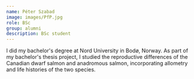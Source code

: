 ```yaml
---
name: Péter Szabad
image: images/PfP.jpg
role: BSc
group: alumni
description: BSc student
---
```


I did my bachelor's degree at Nord University in Bodø, Norway. As part of my bachelor's thesis project, I studied the reproductive differences of the Canadian dwarf salmon and anadromous salmon, incorporating allometry and life histories of the two species.
